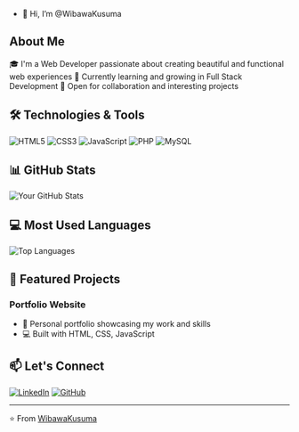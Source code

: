 - 👋 Hi, I’m @WibawaKusuma

<!---
WibawaKusuma/WibawaKusuma is a ✨ special ✨ repository because its `README.md` (this file) appears on your GitHub profile.
You can click the Preview link to take a look at your changes.
--->

## About Me
🎓 I'm a Web Developer passionate about creating beautiful and functional web experiences
🌱 Currently learning and growing in Full Stack Development
💼 Open for collaboration and interesting projects

## 🛠️ Technologies & Tools
![HTML5](https://img.shields.io/badge/-HTML5-E34F26?style=flat-square&logo=html5&logoColor=white)
![CSS3](https://img.shields.io/badge/-CSS3-1572B6?style=flat-square&logo=css3)
![JavaScript](https://img.shields.io/badge/-JavaScript-F7DF1E?style=flat-square&logo=javascript&logoColor=black)
![PHP](https://img.shields.io/badge/-PHP-777BB4?style=flat-square&logo=php&logoColor=white)
![MySQL](https://img.shields.io/badge/-MySQL-4479A1?style=flat-square&logo=mysql&logoColor=white)

## 📊 GitHub Stats
![Your GitHub Stats](https://github-readme-stats.vercel.app/api?username=WibawaKusuma&show_icons=true&theme=radical)

## 💻 Most Used Languages
![Top Languages](https://github-readme-stats.vercel.app/api/top-langs/?username=WibawaKusuma&layout=compact&theme=radical)

## 🌟 Featured Projects
### Portfolio Website
<!--- - 🔗 [Live Demo](https://wahyudiva.com) --->
- 📝 Personal portfolio showcasing my work and skills
- 💻 Built with HTML, CSS, JavaScript

## 📫 Let's Connect
[![LinkedIn](https://img.shields.io/badge/-LinkedIn-0077B5?style=flat-square&logo=linkedin)](https://linkedin.com/in/WibawaKusuma)
[![GitHub](https://img.shields.io/badge/-GitHub-181717?style=flat-square&logo=github)](https://github.com/WibawaKusuma)

---
⭐️ From [WibawaKusuma](https://github.com/WibawaKusuma)
